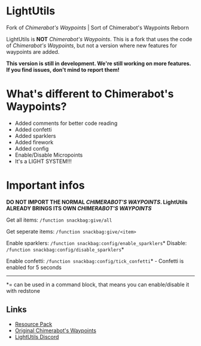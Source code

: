 # LightUtils
Fork of *Chimerabot's Waypoints* | Sort of Chimerabot's Waypoints Reborn

LightUtils is **NOT** *Chimerabot's Waypoints*. This is a fork that uses the code of *Chimerabot's Waypoints*, but not a version where new features for waypoints are added.

**This version is still in development. We're still working on more features. If you find issues, don't mind to report them!**

# What's different to Chimerabot's Waypoints?
- Added comments for better code reading
- Added confetti
- Added sparklers
- Added firework
- Added config
- Enable/Disable Micropoints
- It's a LIGHT SYSTEM!!!

# Important infos
**DO NOT IMPORT THE NORMAL *CHIMERABOT'S WAYPOINTS*. LightUtils ALREADY BRINGS ITS OWN *CHIMERABOT'S WAYPOINTS***

Get all items: `/function snackbag:give/all`

Get seperate items: `/function snackbag:give/<item>`

Enable sparklers: `/function snackbag:config/enable_sparklers`* Disable: `/function snackbag:config/disable_sparklers`*

Enable confetti: `/function snackbag:config/tick_confetti`* - Confetti is enabled for 5 seconds

-----

*= can be used in a command block, that means you can enable/disable it with redstone

## Links
- [Resource Pack](https://drive.google.com/file/d/1mxsqXCFRuw7OXmU_RrfGaT8udSTd-Dxp/view)
- [Original Chimerabot's Waypoints](https://www.planetminecraft.com/data-pack/chimerabot-s-waypoints-minecraft-datapack/)
- [LightUtils Discord](https://link.snackbag.net/discord_datapacks)
